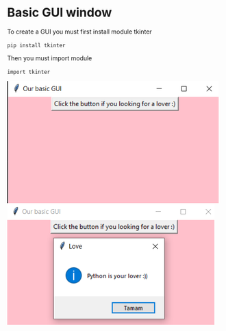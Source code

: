 <h1>Basic GUI window</h1>

<p>To create a GUI you must first install module tkinter</p>

`pip install tkinter`

<p>Then you must import module</p>

`import tkinter`
<br>

![GUI](2021-10-08.png)
<br>
![GUI](picture.png)

